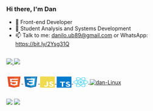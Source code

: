 ### Hi there, I'm Dan

- 🔭 Front-end Developer
- 🌱 Student Analysis and Systems Development
- 📫 Talk to me: danilo.ub89@gmail.com or WhatsApp: https://bit.ly/2Ysg31Q
##

<div>
  <a href="https://github.com/qwertSE">
  <img height="162em" src="https://github-readme-stats.vercel.app/api?username=qwertSE&show_icons=true&theme=tokyonight&include_all_commits=true&count_private=true"/>
  <img height="161em" src="https://github-readme-stats.vercel.app/api/top-langs/?username=qwertSE&layout=compact&langs_count=7&theme=tokyonight"/>
</div>
  
  ##
  
  <div>
  <img align="center" alt="dan-HTML" height="30" width="40" src="https://raw.githubusercontent.com/devicons/devicon/master/icons/html5/html5-original.svg">
  <img align="center" alt="dan-CSS" height="30" width="40" src="https://raw.githubusercontent.com/devicons/devicon/master/icons/css3/css3-original.svg">
  <img align="center" alt="dan" height="30" width="40" src="https://raw.githubusercontent.com/devicons/devicon/master/icons/javascript/javascript-plain.svg">
  <img align="center" alt="dan-CSS" height="30" width="40" src="https://raw.githubusercontent.com/devicons/devicon/master/icons/typescript/typescript-original.svg">
  <img align="center" alt="dan-CSS" height="30" width="40" src="https://raw.githubusercontent.com/devicons/devicon/master/icons/react/react-original.svg">
  <img align="center" alt="dan-Linux" height="30"  src="https://img.shields.io/badge/Linux-FCC624?style=for-the-badge&logo=linux&logoColor=black">
  
  </div>
  
  ##
  <div>
  <a href="https://www.instagram.com/danilobomfim.1" target="_blank"><img src="https://img.shields.io/badge/-Instagram-%23E4405F?style=for-the-badge&logo=instagram&logoColor=white" target="_blank"></a>
    <a href="https://www.linkedin.com/in/dank1989/" target="_blank"><img src="https://img.shields.io/badge/-LinkedIn-%230077B5?style=for-the-badge&logo=linkedin&logoColor=white" target="_blank"></a> 
  </div>
